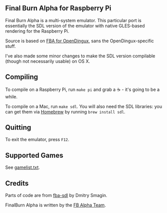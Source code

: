 Final Burn Alpha for Raspberry Pi
---------------------------------

Final Burn Alpha is a multi-system emulator. This particular port is
essentially the SDL version of the emulator with native GLES-based
rendering for the Raspberry Pi.

Source is based on
[FBA for OpenDingux](https://github.com/dmitrysmagin/fba-sdl), sans the
OpenDingux-specific stuff.

I've also made some minor changes to make the SDL version compilable (though
not necessarily usable) on OS X.

Compiling
---------

To compile on a Raspberry Pi, run `make pi` and grab a :coffee: - it's
going to be a while.

To compile on a Mac, run `make sdl`. You will also need the SDL libraries:
you can get them via [Homebrew](http://brew.sh/) by running `brew install sdl`.

Quitting
--------

To exit the emulator, press `F12`.

Supported Games
---------------

See [gamelist.txt](gamelist.txt).

Credits
-------------

Parts of code are from [fba-sdl](https://github.com/dmitrysmagin/fba-sdl)
by Dmitry Smagin.

FinalBurn Alpha is written by the
[FB Alpha Team](http://www.barryharris.me.uk/).
